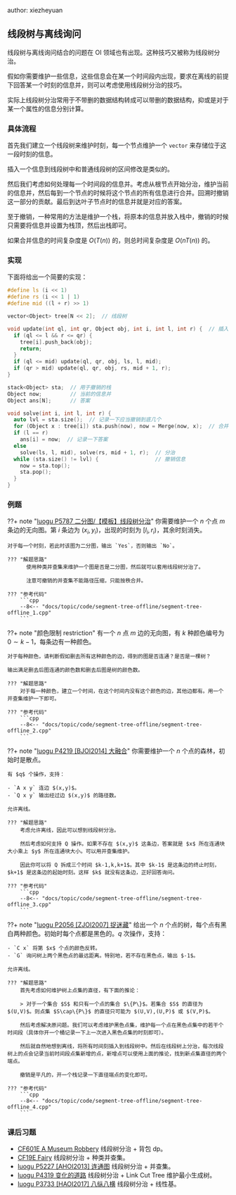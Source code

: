 author: xiezheyuan

## 线段树与离线询问

线段树与离线询问结合的问题在 OI 领域也有出现。这种技巧又被称为线段树分治。

假如你需要维护一些信息，这些信息会在某一个时间段内出现，要求在离线的前提下回答某一个时刻的信息并，则可以考虑使用线段树分治的技巧。

实际上线段树分治常用于不带删的数据结构转成可以带删的数据结构，抑或是对于某一个属性的信息分别计算。

### 具体流程

首先我们建立一个线段树来维护时刻，每一个节点维护一个 `vector` 来存储位于这一段时刻的信息。

插入一个信息到线段树中和普通线段树的区间修改是类似的。

然后我们考虑如何处理每一个时间段的信息并。考虑从根节点开始分治，维护当前的信息并，然后每到一个节点的时候将这个节点的所有信息进行合并。回溯时撤销这一部分的贡献。最后到达叶子节点时的信息并就是对应的答案。

至于撤销，一种常用的方法是维护一个栈，将原本的信息并放入栈中，撤销的时候只需要将信息并设置为栈顶，然后出栈即可。

如果合并信息的时间复杂度是 $O(T(n))$ 的，则总时间复杂度是 $O(nT(n))$ 的。

### 实现

下面将给出一个简要的实现：

```cpp
#define ls (i << 1)
#define rs (i << 1 | 1)
#define mid ((l + r) >> 1)

vector<Object> tree[N << 2];  // 线段树

void update(int ql, int qr, Object obj, int i, int l, int r) {  // 插入
  if (ql <= l && r <= qr) {
    tree[i].push_back(obj);
    return;
  }
  if (ql <= mid) update(ql, qr, obj, ls, l, mid);
  if (qr > mid) update(ql, qr, obj, rs, mid + 1, r);
}

stack<Object> sta;  // 用于撤销的栈
Object now;         // 当前的信息并
Object ans[N];      // 答案

void solve(int i, int l, int r) {
  auto lvl = sta.size();  // 记录一下应当撤销到底几个
  for (Object x : tree[i]) sta.push(now), now = Merge(now, x);  // 合并信息
  if (l == r)
    ans[i] = now;  // 记录一下答案
  else
    solve(ls, l, mid), solve(rs, mid + 1, r);  // 分治
  while (sta.size() != lvl) {                  // 撤销信息
    now = sta.top();
    sta.pop();
  }
}
```

### 例题

??+ note "[luogu P5787 二分图/【模板】线段树分治](https://www.luogu.com.cn/problem/P5787)"
你需要维护一个 $n$ 个点 $m$ 条边的无向图。第 $i$ 条边为 $(x_i,y_i)$，出现的时刻为 $[l_i,r_i)$，其余时刻消失。

    对于每一个时刻，若此时该图为二分图，输出 `Yes`，否则输出 `No`。

    ??? "解题思路"
          使用种类并查集来维护一个图是否是二分图，然后就可以套用线段树分治了。

          注意可撤销的并查集不能路径压缩，只能按秩合并。
      
    ??? "参考代码"
        ```cpp
        --8<-- "docs/topic/code/segment-tree-offline/segment-tree-offline_1.cpp"
        ```

??+ note "颜色限制 restriction"
有一个 $n$ 点 $m$ 边的无向图，有 $k$ 种颜色编号为 $0\sim k-1$，每条边有一种颜色。

    对于每种颜色，请判断假如删去所有这种颜色的边，得到的图是否连通？是否是一棵树？

    输出满足删去后图连通的颜色数和删去后图是树的颜色数。

    ??? "解题思路"
        对于每一种颜色，建立一个时间，在这个时间内没有这个颜色的边，其他边都有。用一个并查集维护一下即可。

    ??? "参考代码"
        ```cpp
        --8<-- "docs/topic/code/segment-tree-offline/segment-tree-offline_2.cpp"
        ```

??+ note "[luogu P4219 \[BJOI2014\] 大融合](https://www.luogu.com.cn/problem/P4219)"
你需要维护一个 $n$ 个点的森林，初始时是散点。

    有 $q$ 个操作，支持：

    - `A x y` 连边 $(x,y)$。
    - `Q x y` 输出经过边 $(x,y)$ 的路径数。

    允许离线。

    ??? "解题思路"
        考虑允许离线，因此可以想到线段树分治。

        然后考虑如何支持 Q 操作。如果不存在 $(x,y)$ 这条边，答案就是 $x$ 所在连通块大小乘上 $y$ 所在连通块大小。可以用并查集维护。

        因此你可以将 Q 拆成三个时间 $k-1,k,k+1$。其中 $k-1$ 是这条边的终止时刻，$k+1$ 是这条边的起始时刻。这样 $k$ 就没有这条边，正好回答询问。

    ??? "参考代码"
        ```cpp
        --8<-- "docs/topic/code/segment-tree-offline/segment-tree-offline_3.cpp"
        ```

??+ note "[luogu P2056 \[ZJOI2007\] 捉迷藏](https://www.luogu.com.cn/problem/P2056)"
给出一个 $n$ 个点的树，每个点有黑白两种颜色。初始时每个点都是黑色的。$q$ 次操作，支持：

    - `C x` 将第 $x$ 个点的颜色反转。
    - `G` 询问树上两个黑色点的最远距离。特别地，若不存在黑色点，输出 $-1$。

    允许离线。

    ??? "解题思路"
        首先考虑如何维护树上点集的直径，有下面的推论：

        > 对于一个集合 $S$ 和只有一个点的集合 $\{P\}$。若集合 $S$ 的直径为 $(U,V)$。则点集 $S\cap\{P\}$ 的直径只可能为 $(U,V),(U,P)$ 或 $(V,P)$。

        然后考虑解决原问题。我们可以考虑维护黑色点集，维护每一个点在黑色点集中的若干个时间段（具体你开一个桶记录一下上一次进入黑色点集的时刻即可）。

        然后就自然地想到离线，将所有时间刻插入到线段树中。然后在线段树上分治，每次线段树上的点会记录当前时间段点集新增的点，新增点可以使用上面的推论，找到新点集直径的两个端点。

        撤销是平凡的，开一个栈记录一下直径端点的变化即可。

    ??? "参考代码"
        ```cpp
        --8<-- "docs/topic/code/segment-tree-offline/segment-tree-offline_4.cpp"
        ```

### 课后习题

-   [CF601E A Museum Robbery](https://codeforces.com/problemset/problem/601/E) 线段树分治 + 背包 dp。
-   [CF19E Fairy](https://codeforces.com/problemset/problem/19/E) 线段树分治 + 种类并查集。
-   [luogu P5227 \[AHOI2013\] 连通图](https://www.luogu.com.cn/problem/P5227) 线段树分治 + 并查集。
-   [luogu P4319 变化的道路](https://www.luogu.com.cn/problem/P4319) 线段树分治 + Link Cut Tree 维护最小生成树。
-   [luogu P3733 \[HAOI2017\] 八纵八横](https://www.luogu.com.cn/problem/P3733) 线段树分治 + 线性基。
